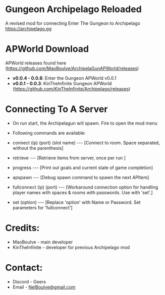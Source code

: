 # Gungeon Archipelago Reloaded
A revised mod for connecting Enter The Gungeon to Archipelago https://archipelago.gg


# APWorld Download
APWorld releases found here (https://github.com/MaoBoulve/ArchipelaGunAPWorld/releases)

* **v0.0.4 - 0.0.8**: Enter the Gungeon APWorld v0.0.1
* **v0.0.1 - 0.0.3**: KinTheInfinite Gungeon APWorld (https://github.com/KinTheInfinite/Archipelago/releases)

# Connecting To A Server

 * On run start, the Archipelagun will spawn. Fire to open the mod menu
 
 * Following commands are available:
 * connect (ip) (port) (slot name) --- [Connect to room. Space separated, without the parenthesis]
 * retrieve --- [Retrieve items from server, once per run ]
 * progress --- [Print out goals and current state of game completion]
 * apspawn --- [Debug spawn command  to spawn the next APItem]
 
 * fullconnect (ip) (port) --- [Workaround connection option for handling player names with spaces & rooms with passwords. Use with 'set'.]
 * set (option) --- [Replace 'option' with Name or Password. Set parameters for 'fullconnect']


# Credits:
 * MaoBoulve - main developer
 * KinTheInfinite - developer for previous Archipelago mod
 
# Contact:
 * Discord - Geers
 * Email - NelBoulve@gmail.com